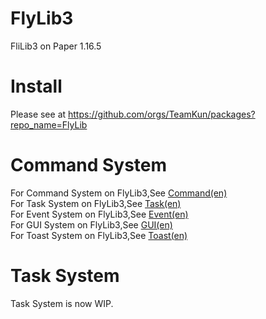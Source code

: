 # FlyLib3

FliLib3 on Paper 1.16.5<br/>

# Install 
Please see at https://github.com/orgs/TeamKun/packages?repo_name=FlyLib <br/>

# Command System

For Command System on FlyLib3,See [Command(en)](https://github.com/TeamKun/FlyLib/blob/flylib-3/documents/en/Command.md) <br/>
For Task System on FlyLib3,See [Task(en)](https://github.com/TeamKun/FlyLib/blob/flylib-3/documents/en/Task.md) <br/>
For Event System on FlyLib3,See [Event(en)](https://github.com/TeamKun/FlyLib/blob/flylib-3/documents/en/Event.md) <br/>
For GUI System on FlyLib3,See [GUI(en)](https://github.com/TeamKun/FlyLib/blob/flylib-3/documents/en/GUI.md) <br/>
For Toast System on FlyLib3,See [Toast(en)](https://github.com/TeamKun/FlyLib/blob/flylib-3/documents/en/Toast.md) <br/>

# Task System

Task System is now WIP.<br/>
